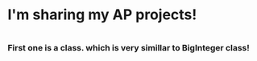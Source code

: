 <h1>I'm sharing my AP projects!<h1>  
<h3>First one is a class. which is very simillar to BigInteger class!<h3>

